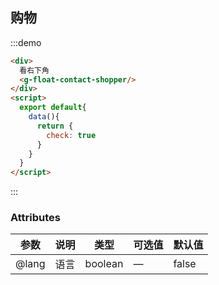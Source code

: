 ## 购物

:::demo
```html
<div>
  看右下角
  <g-float-contact-shopper/>
</div>
<script>
  export default{
    data(){
      return {
        check: true
      }
    }
  }
</script>

```
:::

### Attributes
| 参数      | 说明          | 类型      | 可选值                           | 默认值  |
|---------- |-------------- |---------- |--------------------------------  |-------- |
| @lang   | 语言          | boolean | — | false |